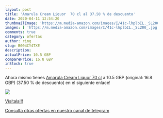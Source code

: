 ```yaml
---
layout: post
title: 'Amarula Cream Liquor  70 cl al 37.50 % de descuento'
date: 2020-04-11 12:54:20
thumbnailImage: 'https://m.media-amazon.com/images/I/41c-lhplbIL._SL200_.jpg'
images: [ 'https://m.media-amazon.com/images/I/41c-lhplbIL._SL200_.jpg' ]
comments: true
category: ofertas
author: ring
slug: B004CY4TXE
description:
actualPrice: 10.5 GBP
comparePrice: 16.8 GBP
inStock: true
---
```


Ahora mismo tienes [Amarula Cream Liquor  70 cl](https://www.amazon.com/dp/B004CY4TXE/?tag=redken08-20) a 10.5 GBP (original: 16.8 GBP) (37.50 %  de descuento) en el siguiente enlace!

[![](https://m.media-amazon.com/images/I/41c-lhplbIL._SL200_.jpg)](https://www.amazon.com/dp/B004CY4TXE/?tag=redken08-20)

[Visítala!!!](https://www.amazon.com/dp/B004CY4TXE/?tag=redken08-20)

[Consulta otras ofertas en nuestro canal de telegram](https://t.me/s/ofertas25)
